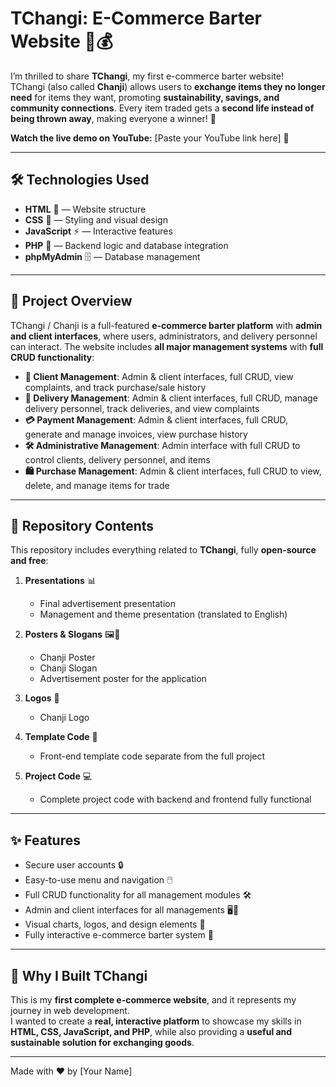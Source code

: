 # TChangi: E-Commerce Barter Website 🛒💰

I’m thrilled to share **TChangi**, my first e-commerce barter website!  
TChangi (also called **Chanji**) allows users to **exchange items they no longer need** for items they want, promoting **sustainability, savings, and community connections**. Every item traded gets a **second life instead of being thrown away**, making everyone a winner! 🌟   

**Watch the live demo on YouTube:** [Paste your YouTube link here] 🎥  

---

## 🛠️ Technologies Used
- **HTML** 📝 — Website structure  
- **CSS** 🎨 — Styling and visual design  
- **JavaScript** ⚡ — Interactive features  
- **PHP** 🐘 — Backend logic and database integration  
- **phpMyAdmin** 🗄️ — Database management  

---

## 🛒 Project Overview
TChangi / Chanji is a full-featured **e-commerce barter platform** with **admin and client interfaces**, where users, administrators, and delivery personnel can interact. The website includes **all major management systems** with **full CRUD functionality**:

- **👤 Client Management**: Admin & client interfaces, full CRUD, view complaints, and track purchase/sale history  
- **🚚 Delivery Management**: Admin & client interfaces, full CRUD, manage delivery personnel, track deliveries, and view complaints  
- **💳 Payment Management**: Admin & client interfaces, full CRUD, generate and manage invoices, view purchase history  
- **🛠️ Administrative Management**: Admin interface with full CRUD to control clients, delivery personnel, and items  
- **🛍️ Purchase Management**: Admin & client interfaces, full CRUD to view, delete, and manage items for trade  

---

## 📂 Repository Contents
This repository includes everything related to **TChangi**, fully **open-source and free**:  

1. **Presentations** 📊  
   - Final advertisement presentation  
   - Management and theme presentation (translated to English)  

2. **Posters & Slogans** 🖼️💬  
   - Chanji Poster  
   - Chanji Slogan  
   - Advertisement poster for the application  

3. **Logos** 🎨  
   - Chanji Logo  

4. **Template Code** 🧩  
   - Front-end template code separate from the full project  

5. **Project Code** 💻  
   - Complete project code with backend and frontend fully functional  

---

## ✨ Features
- Secure user accounts 🔒  
- Easy-to-use menu and navigation 🖱️  
- Full CRUD functionality for all management modules 🛠️  
- Admin and client interfaces for all managements 🖥️📱  
- Visual charts, logos, and design elements 🎨  
- Fully interactive e-commerce barter system 🛒  

---

## 🤩 Why I Built TChangi
This is my **first complete e-commerce website**, and it represents my journey in web development.  
I wanted to create a **real, interactive platform** to showcase my skills in **HTML, CSS, JavaScript, and PHP**, while also providing a **useful and sustainable solution for exchanging goods**.  

---

Made with ❤️ by [Your Name]
